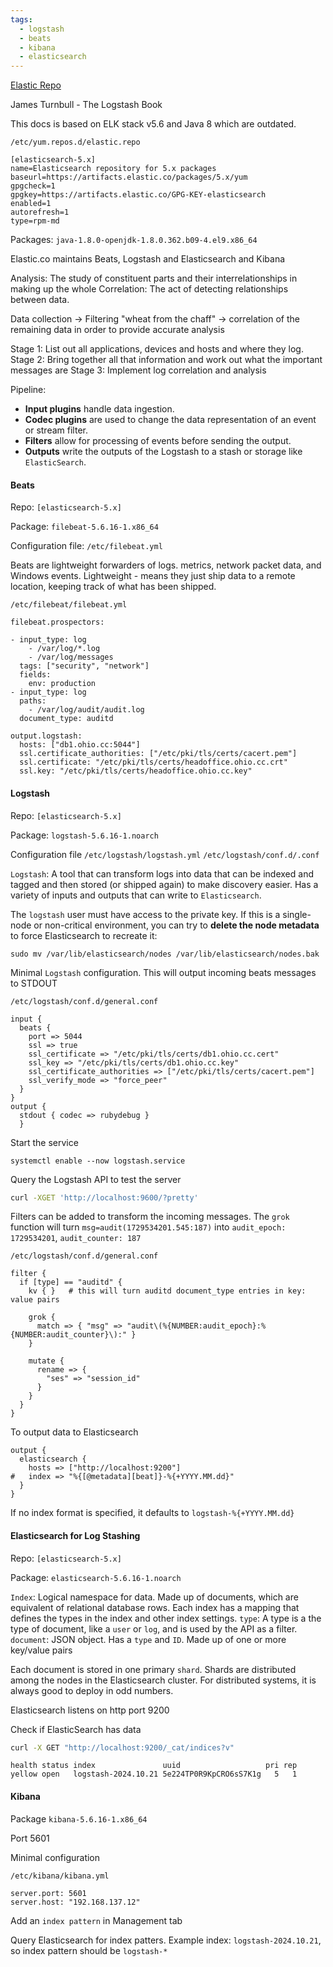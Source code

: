 ```yaml
---
tags:
  - logstash
  - beats
  - kibana
  - elasticsearch
---
```

[Elastic Repo](https://www.elastic.co/downloads/beats/filebeat)

James Turnbull - The Logstash Book

This docs is based on ELK stack v5.6 and Java 8 which are outdated.

`/etc/yum.repos.d/elastic.repo`
```
[elasticsearch-5.x]
name=Elasticsearch repository for 5.x packages
baseurl=https://artifacts.elastic.co/packages/5.x/yum
gpgcheck=1
gpgkey=https://artifacts.elastic.co/GPG-KEY-elasticsearch
enabled=1
autorefresh=1
type=rpm-md
```

Packages:
`java-1.8.0-openjdk-1.8.0.362.b09-4.el9.x86_64`

Elastic.co maintains Beats, Logstash and Elasticsearch and Kibana

Analysis: The study of constituent parts and their interrelationships in making up the whole
Correlation: The act of detecting relationships between data. 

Data collection -> Filtering "wheat from the chaff" -> correlation of the remaining data in order to provide accurate analysis

Stage 1: List out all applications, devices and hosts and where they log.
Stage 2: Bring together all that information and work out what the important messages are
Stage 3: Implement log correlation and analysis 

Pipeline:
* **Input plugins** handle data ingestion. 
* **Codec plugins** are used to change the data representation of an event or stream filter. 
* **Filters** allow for processing of events before sending the output. 
* **Outputs** write the outputs of the Logstash to a stash or storage like `ElasticSearch`. 

#### Beats

Repo: `[elasticsearch-5.x]`

Package:
`filebeat-5.6.16-1.x86_64`

Configuration file:
`/etc/filebeat.yml`

Beats are lightweight forwarders of logs. metrics, network packet data, and Windows events.
Lightweight - means they just ship data to a remote location, keeping track of what has been shipped.

`/etc/filebeat/filebeat.yml`
```
filebeat.prospectors:

- input_type: log
    - /var/log/*.log
    - /var/log/messages
  tags: ["security", "network"]
  fields:
    env: production
- input_type: log
  paths:
    - /var/log/audit/audit.log
  document_type: auditd

output.logstash:
  hosts: ["db1.ohio.cc:5044"]
  ssl.certificate_authorities: ["/etc/pki/tls/certs/cacert.pem"]
  ssl.certificate: "/etc/pki/tls/certs/headoffice.ohio.cc.crt"
  ssl.key: "/etc/pki/tls/certs/headoffice.ohio.cc.key"
```
#### Logstash

Repo: `[elasticsearch-5.x]`

Package:
`logstash-5.6.16-1.noarch`

Configuration file
`/etc/logstash/logstash.yml`
`/etc/logstash/conf.d/.conf`

`Logstash`: A tool that can transform logs into data that can be indexed and tagged and then stored (or shipped again) to make discovery easier. Has a variety of inputs and outputs that can write to `Elasticsearch`. 

The `logstash` user must have access to the private key. If this is a single-node or non-critical environment, you can try to **delete the node metadata** to force Elasticsearch to recreate it:

```
sudo mv /var/lib/elasticsearch/nodes /var/lib/elasticsearch/nodes.bak
```

Minimal `Logstash` configuration. This will output incoming beats messages to STDOUT

`/etc/logstash/conf.d/general.conf`
```
input {
  beats {
    port => 5044
    ssl => true
    ssl_certificate => "/etc/pki/tls/certs/db1.ohio.cc.cert"
    ssl_key => "/etc/pki/tls/certs/db1.ohio.cc.key"
    ssl_certificate_authorities => ["/etc/pki/tls/certs/cacert.pem"]
    ssl_verify_mode => "force_peer"
  }
}
output {
  stdout { codec => rubydebug }
  }
```

Start the service

```
systemctl enable --now logstash.service
```

Query the Logstash API to test the server

``` bash
curl -XGET 'http://localhost:9600/?pretty'
```

Filters can be added to transform the incoming messages. The `grok` function will turn 
`msg=audit(1729534201.545:187)` into `audit_epoch: 1729534201`, `audit_counter: 187`

`/etc/logstash/conf.d/general.conf`
```
filter {
  if [type] == "auditd" {
    kv { }   # this will turn auditd document_type entries in key: value pairs
    
    grok {
      match => { "msg" => "audit\(%{NUMBER:audit_epoch}:%           {NUMBER:audit_counter}\):" }
    }

    mutate {
      rename => {
        "ses" => "session_id"
      }
    }
  }
}
```

To output data to Elasticsearch

```
output {
  elasticsearch {
    hosts => ["http://localhost:9200"]
#   index => "%{[@metadata][beat]}-%{+YYYY.MM.dd}"
  }
}

```

If no index format is specified, it defaults to `logstash-%{+YYYY.MM.dd}`
#### Elasticsearch for Log Stashing

Repo:
`[elasticsearch-5.x]`

Package:
`elasticsearch-5.6.16-1.noarch`

`Index`: Logical namespace for data. Made up of documents, which are equivalent of relational database rows. Each index has a mapping that defines the types in the index and other index settings.
`type`: A type is a the type of document, like a `user` or `log`, and is used by the API as a filter.
`document`: JSON object. Has a `type` and `ID`. Made up of one or more key/value pairs

Each document is stored in one primary `shard`. Shards are distributed among the nodes in the Elasticsearch cluster. For distributed systems, it is always good to deploy in odd numbers.

Elasticsearch listens on http port 9200

Check if ElasticSearch has data

``` bash
curl -X GET "http://localhost:9200/_cat/indices?v"
```

```
health status index               uuid                   pri rep 
yellow open   logstash-2024.10.21 5e224TP0R9KpCRO6sS7K1g   5   1
```

#### Kibana

Package
`kibana-5.6.16-1.x86_64`

Port
5601

Minimal configuration

`/etc/kibana/kibana.yml`
```
server.port: 5601
server.host: "192.168.137.12"
```

Add an `index pattern` in Management tab

Query Elasticsearch for index patters. Example index: `logstash-2024.10.21`, so index pattern should be `logstash-*`
